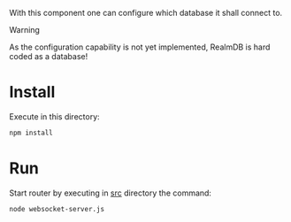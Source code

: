 With this component one can configure which database it shall connect to.

> [!WARNING]
> As the configuration capability is not yet implemented, RealmDB is hard coded as a database!

# Install

Execute in this directory:

```bash
npm install
```

# Run

Start router by executing in [src](./src/) directory the command:

```bash
node websocket-server.js
```
